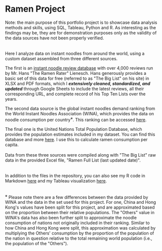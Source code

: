 # Ramen Project 


Note: the main purpose of this portfolio project is to showcase data analysis methods and skills, using SQL, Tableau, Python and R. As interesting as the findings may be, they are for demonstration purposes only as the validity of the data sources have not been properly verified.
<br />
<br />
<br />
Here I analyze data on instant noodles from around the world, using a custom dataset assembled from three different sources.

The first is an [instant noodle review database](https://www.theramenrater.com) with over 4,000 reviews run by Mr. Hans "The Ramen Rater" Lienesch. Hans generously provides a basic set of this data for free (referred to as "The Big List" on his site) in XLSX and PDF formats, which I <em>**extensively cleaned, standardized, and updated**</em> through Google Sheets to include the latest reviews, all their corresponding URL, and complete record of his Top Ten Lists over the years.

The second data source is the global instant noodles demand ranking from the World Instant Noodles Association (WINA), which provides the data on noodle consumption per country<sup>※</sup>. This ranking can be accessed [here](https://instantnoodles.org/en/noodles/demand/table/).

The final one is the United Nations Total Population Database, which provides the population estimates included in my dataset. You can find this database and more [here](https://web.archive.org/web/20220720010057/https://www.un.org/en/development/desa/population/publications/database/index.asp). I use this to calculate ramen consumption per capita.
<br />
<br />
Data from these three sources were compiled along with "The Big List" raw data in the provided Excel file, "Ramen Full List (last updated date)".
<br />
<br />
<br />
In addition to the files in the repository, you can also see my R code in Markdown [here](https://p-teixeira.github.io/Ramen-Rater-Portfolio-Project/) and my Tableau visualization [here](https://public.tableau.com/views/AnalyzingTheRamenRatersData/AnalyzingTheRamenRater?:language=en-US&publish=yes&:display_count=n&:origin=viz_share_link).
<br />
<br />
<br />
<sup>※</sup> Please note there are a few differences between the data provided by WINA and the data in the set used for this project. For one, China and Hong Kong's values have been split for this project, and are approximated based on the proportion between their relative populations. The "Others" value in WINA's data has also been further split to approximate the noodle consumption of nations not originally included in their ranking. Similar to how China and Hong Kong were split, this approximation was calculated by multiplying the Others' consumption by the proportion of the population of the nation in question relative to the total remaining world population (i.e., the population of the "Others").

